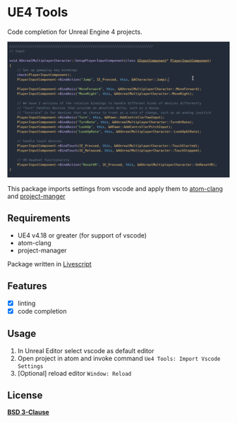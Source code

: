 # UE4 Tools

Code completion for Unreal Engine 4 projects.

![screenshot](https://github.com/bartosz-m/ue4-tools/raw/master/doc/images/screenshot.gif)

This package imports settings from vscode and apply them to [atom-clang](https://atom.io/packages/atom-clang) and  [project-manger](https://atom.io/packages/project-manager)

## Requirements
* UE4 v4.18 or greater (for support of vscode)
* atom-clang
* project-manager

Package written in [Livescript](http://livescript.net/)

## Features
- [x] linting
- [x] code completion

## Usage

1. In Unreal Editor select vscode as default editor
1. Open project in atom and invoke command `Ue4 Tools: Import Vscode Settings`
1. [Optional] reload editor `Window: Reload`

## License 
**[BSD 3-Clause](License.md)**
